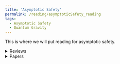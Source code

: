 ```yaml
---
title: 'Asymptotic Safety'
permalink: /reading/asymptoticSafety_reading
tags:
  - Asymptotic Safety
  - Quantum Gravity
---
```


This is where we will put reading for asymptotic safety.

<details>
  <summary>Reviews</summary>
  <ul>
    <li>
      <a href="https://arxiv.org/abs/gr-qc/0610018" target="_blank">
        The Asymptotic Safety Scenario in Quantum Gravity - An Introduction -
      </a>
    </li>
  </ul>
</details>


<details>
  <summary>Papers</summary>
  <ul>
    <li>
      <a href="" target="_blank">
        f
      </a>
    </li>
  </ul>
</details>



